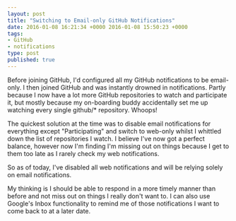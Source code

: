 ```yaml
---
layout: post
title: "Switching to Email-only GitHub Notifications"
date: 2016-01-08 16:21:34 +0000 2016-01-08 15:50:23 +0000
tags:
- GitHub
- notifications
type: post
published: true
---
```


Before joining GitHub, I'd configured all my GitHub notifications to be email-only.  I then joined GitHub and was instantly drowned in notifications.  Partly because I now have a lot more GitHub repositories to watch and participate it, but mostly because my on-boarding buddy accidentally set me up watching every single github/* repository.  Whoops!

The quickest solution at the time was to disable email notifications for everything except "Participating" and switch to web-only whilst I whittled down the list of repositories I watch.  I believe I've now got a perfect balance, however now I'm finding I'm missing out on things because I get to them too late as I rarely check my web notifications.

So as of today, I've disabled all web notifications and will be relying solely on email notifications.

My thinking is I should be able to respond in a more timely manner than before and not miss out on things I really don't want to.  I can also use Google's Inbox functionality to remind me of those notifications I want to come back to at a later date.
